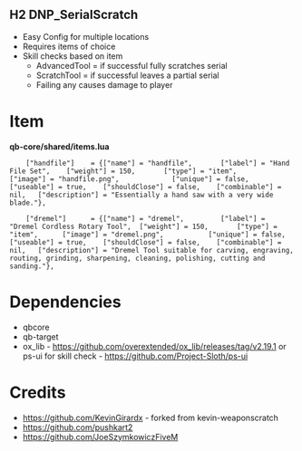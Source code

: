 ## H2 DNP_SerialScratch
- Easy Config for multiple locations
- Requires items of choice
- Skill checks based on item 
	- AdvancedTool = if successful fully scratches serial 
	- ScratchTool = if successful leaves a partial serial
	- Failing any causes damage to player

# Item 
**qb-core/shared/items.lua**
```
	["handfile"]   	= {["name"] = "handfile", 		["label"] = "Hand File Set", 	["weight"] = 150, 		["type"] = "item", 		["image"] = "handfile.png", 			["unique"] = false,   	["useable"] = true,    ["shouldClose"] = false,    ["combinable"] = nil,   ["description"] = "Essentially a hand saw with a very wide blade."},
	
	["dremel"]   	= {["name"] = "dremel", 		["label"] = "Dremel Cordless Rotary Tool", 	["weight"] = 150, 		["type"] = "item", 		["image"] = "dremel.png", 			["unique"] = false,   	["useable"] = true,    ["shouldClose"] = false,    ["combinable"] = nil,   ["description"] = "Dremel Tool suitable for carving, engraving, routing, grinding, sharpening, cleaning, polishing, cutting and sanding."},
```
# Dependencies
- qbcore
- qb-target
- ox_lib - https://github.com/overextended/ox_lib/releases/tag/v2.19.1 or ps-ui for skill check - https://github.com/Project-Sloth/ps-ui

# Credits
- https://github.com/KevinGirardx - forked from kevin-weaponscratch
- https://github.com/pushkart2
- https://github.com/JoeSzymkowiczFiveM